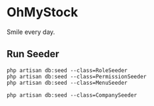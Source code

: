 # OhMyStock

Smile every day.



## Run Seeder

``` shell
php artisan db:seed --class=RoleSeeder
php artisan db:seed --class=PermissionSeeder
php artisan db:seed --class=MenuSeeder

php artisan db:seed --class=CompanySeeder
```
